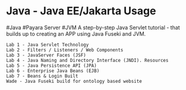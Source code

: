 Java - Java EE/Jakarta Usage
=========

#Java #Payara Server #JVM 
A step-by-step Java Servlet tutorial - that builds up to creating an APP using Java Fuseki and JVM.


    Lab 1 - Java Servlet Technology
    Lab 2 - Filters / Listeners / Web Components
    Lab 3 - JavaServer Faces (JSF)
    Lab 4 - Java Naming and Directory Interface (JNDI). Resources 
    Lab 5 - Java Persistence API (JPA)
    Lab 6 - Enterprise Java Beans (EJB)
    Lab 7 - Beans & Login Built
    Wade - Java Fuseki build for ontology based website
    
   

